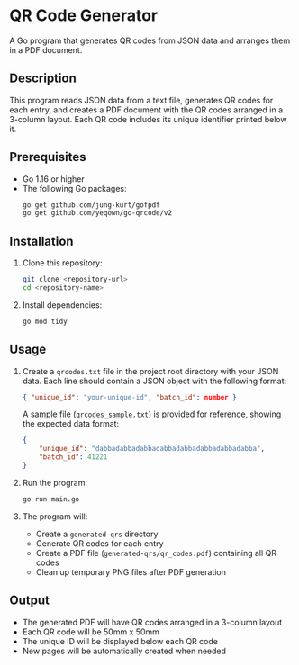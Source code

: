 # QR Code Generator

A Go program that generates QR codes from JSON data and arranges them in a PDF document.

## Description

This program reads JSON data from a text file, generates QR codes for each entry, and creates a PDF document with the QR codes arranged in a 3-column layout. Each QR code includes its unique identifier printed below it.

## Prerequisites

-   Go 1.16 or higher
-   The following Go packages:
    ```bash
    go get github.com/jung-kurt/gofpdf
    go get github.com/yeqown/go-qrcode/v2
    ```

## Installation

1. Clone this repository:

    ```bash
    git clone <repository-url>
    cd <repository-name>
    ```

2. Install dependencies:
    ```bash
    go mod tidy
    ```

## Usage

1. Create a `qrcodes.txt` file in the project root directory with your JSON data. Each line should contain a JSON object with the following format:

    ```json
    { "unique_id": "your-unique-id", "batch_id": number }
    ```

    A sample file (`qrcodes_sample.txt`) is provided for reference, showing the expected data format:

    ```json
    {
        "unique_id": "dabbadabbadabbadabbadabbadabbadabbadabba",
        "batch_id": 41221
    }
    ```

2. Run the program:

    ```bash
    go run main.go
    ```

3. The program will:
    - Create a `generated-qrs` directory
    - Generate QR codes for each entry
    - Create a PDF file (`generated-qrs/qr_codes.pdf`) containing all QR codes
    - Clean up temporary PNG files after PDF generation

## Output

-   The generated PDF will have QR codes arranged in a 3-column layout
-   Each QR code will be 50mm x 50mm
-   The unique ID will be displayed below each QR code
-   New pages will be automatically created when needed
